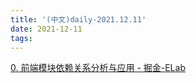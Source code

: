 ```yaml
---
title: '(中文)daily-2021.12.11'
date: 2021-12-11
tags:
---
```


[0. 前端模块依赖关系分析与应用 - 掘金-ELab](https://juejin.cn/post/7040046171967979550)